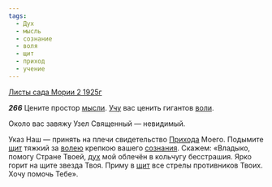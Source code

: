 ```yaml
---
tags:
  - Дух
  - мысль
  - сознание
  - воля
  - щит
  - приход
  - учение
---
```


[Листы сада Мории 2 1925г](/agni/1925)

___266___
Цените простор [мысли](/tag/#мысль). [Учу](/tag/#учение) вас ценить гигантов [воли](/tag/#воля).   

Около вас завяжу Узел Священный — невидимый.   

Указ Наш — принять на плечи свидетельство [Прихода](/tag/#приход) Моего. Подымите [щит](/tag/#щит) тяжкий за [волею](/tag/#воля) крепкою вашего [сознания](/tag/#сознание). Скажем: «Владыко, помогу Стране Твоей, [дух](/tag/#Дух) мой облечён в кольчугу бесстрашия. Ярко горит на щите звезда Твоя. Приму в [щит](/tag/#щит) все стрелы противников Твоих. Хочу помочь Тебе».   

